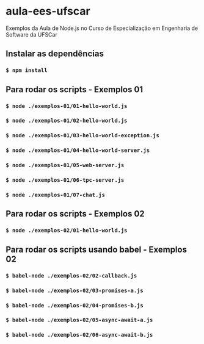 # aula-ees-ufscar
Exemplos da Aula de Node.js no Curso de Especialização em Engenharia de Software da UFSCar

## Instalar as dependências

### `$ npm install`

## Para rodar os scripts - Exemplos 01

### `$ node ./exemplos-01/01-hello-world.js`

### `$ node ./exemplos-01/02-hello-world.js`

### `$ node ./exemplos-01/03-hello-world-exception.js`

### `$ node ./exemplos-01/04-hello-world-server.js`

### `$ node ./exemplos-01/05-web-server.js`

### `$ node ./exemplos-01/06-tpc-server.js`

### `$ node ./exemplos-01/07-chat.js`

## Para rodar os scripts - Exemplos 02

### `$ node ./exemplos-02/01-hello-world.js`

## Para rodar os scripts usando babel - Exemplos 02

### `$ babel-node ./exemplos-02/02-callback.js`

### `$ babel-node ./exemplos-02/03-promises-a.js`

### `$ babel-node ./exemplos-02/04-promises-b.js`

### `$ babel-node ./exemplos-02/05-async-await-a.js`

### `$ babel-node ./exemplos-02/06-async-await-b.js`